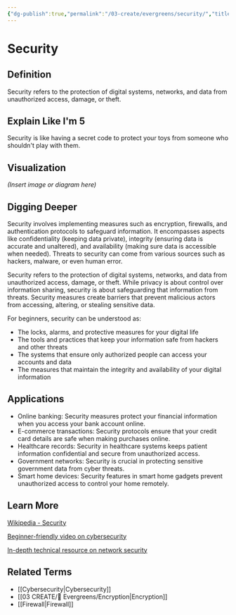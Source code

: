 ```yaml
---
{"dg-publish":true,"permalink":"/03-create/evergreens/security/","title":"Security","tags":["privacy","security","digital-resilience","cybersecurity"]}
---
```


# Security

## **Definition**  
Security refers to the protection of digital systems, networks, and data from unauthorized access, damage, or theft.

## **Explain Like I'm 5**  
Security is like having a secret code to protect your toys from someone who shouldn't play with them.

## **Visualization**  
*(Insert image or diagram here)*

## **Digging Deeper**
Security involves implementing measures such as encryption, firewalls, and authentication protocols to safeguard information. It encompasses aspects like confidentiality (keeping data private), integrity (ensuring data is accurate and unaltered), and availability (making sure data is accessible when needed). Threats to security can come from various sources such as hackers, malware, or even human error.

Security refers to the protection of digital systems, networks, and data from unauthorized access, damage, or theft. While privacy is about control over information sharing, security is about safeguarding that information from threats. Security measures create barriers that prevent malicious actors from accessing, altering, or stealing sensitive data.

For beginners, security can be understood as:
- The locks, alarms, and protective measures for your digital life
- The tools and practices that keep your information safe from hackers and other threats
- The systems that ensure only authorized people can access your accounts and data
- The measures that maintain the integrity and availability of your digital information

## **Applications**  
- Online banking: Security measures protect your financial information when you access your bank account online.
- E-commerce transactions: Security protocols ensure that your credit card details are safe when making purchases online.
- Healthcare records: Security in healthcare systems keeps patient information confidential and secure from unauthorized access.
- Government networks: Security is crucial in protecting sensitive government data from cyber threats.
- Smart home devices: Security features in smart home gadgets prevent unauthorized access to control your home remotely.

## **Learn More**  
[Wikipedia - Security](https://en.wikipedia.org/wiki/Computer_security)

[Beginner-friendly video on cybersecurity](https://www.youtube.com/watch?v=2LQfQHcGKbk)

[In-depth technical resource on network security](https://dl.acm.org/doi/10.1145/2983468.2983471)

## **Related Terms**  
- [[Cybersecurity\|Cybersecurity]]
- [[03 CREATE/🌲 Evergreens/Encryption\|Encryption]]
- [[Firewall\|Firewall]]